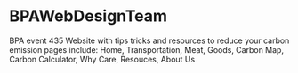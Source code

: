 # BPAWebDesignTeam
BPA event 435
Website with tips tricks and resources to reduce your carbon emission
pages include:
Home, Transportation, Meat, Goods, Carbon Map, Carbon Calculator, Why Care, Resouces, About Us

